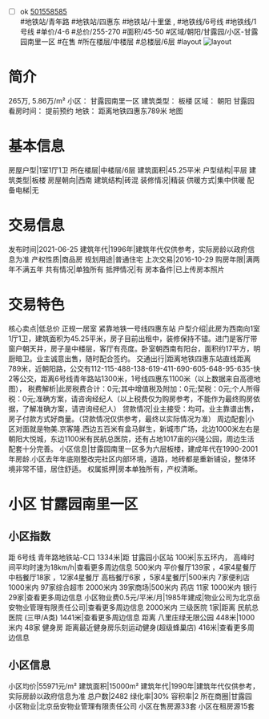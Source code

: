 - [ ] ok [501558585](https://bj.5i5j.com/ershoufang/501558585.html)  
 #地铁站/青年路 #地铁站/四惠东 #地铁站/十里堡 ,  #地铁线/6号线 #地铁线/1号线
#单价/4-6 #总价/255-270 #面积/45-50   #区域/朝阳/甘露园/小区-甘露园南里一区 #在售 #所在楼层/中楼层 #总楼层/6层 #layout 
![layout](http://image2a.5i5j.com/bdir/layout/292747.jpg_P5.jpg) 
# 简介 
 265万,  5.86万/m² 
小区： 甘露园南里一区
建筑类型： 板楼
区域： 朝阳 甘露园
看房时间： 提前预约
地铁： 距离地铁四惠东789米 地图
# 基本信息 
 房屋户型|1室1厅1卫
所在楼层|中楼层/6层
建筑面积|45.25平米
户型结构|平层
建筑类型|板楼
房屋朝向|西南
建筑结构|砖混
装修情况|精装
供暖方式|集中供暖
配备电梯|无
# 交易信息 
 发布时间|2021-06-25
建筑年代|1996年|建筑年代仅供参考，实际房龄以政府信息为准
产权性质|商品房
规划用途|普通住宅
上次交易|2016-10-29
购房年限|满两年不满五年
共有情况|单独所有
抵押情况|有
房本备件|已上传房本照片
# 交易特色 
 核心卖点|低总价 正规一居室 紧靠地铁一号线四惠东站
户型介绍|此房为西南向1室1厅1卫，建筑面积为45.25平米，房子目前出租中，装修保持不错。进门是客厅带窗户朝天井，房子是中楼层，客厅有亮度。卧室朝西南有阳台，面积约17平方，明厨暗卫。业主诚意出售，随时配合签约。
交通出行|距离地铁四惠东站直线距离789米，近朝阳路，公交有112-115-488-138-619-411-690-605-648-95-635-快2等公交，距离6号线青年路站1300米，1号线四惠东1100米（以上数据来自高德地图），
税费解析|此房税费合计：0元;其中增值税及附加：0元;契税：0元;个人所得税：0元;准确方案，请咨询经纪人（以上税费仅为购房参考，不能作为最终购房依据，了解准确方案，请咨询经纪人）
贷款情况|业主接受：均可。业主靠谱出售，房子付款方式好商量。（贷款情况仅供参考，最终以实际情况为准）
周边配套|小区对面就是物美.京客隆.西边五百米有盒马鲜生，新城市广场，北边1000米左右是朝阳大悦城，东边1100米有民航总医院，还有占地1017亩的兴隆公园，周边生活配套十分完善。
小区信息|甘露园南里一区多为六层板楼，建成年代在1990-2001年房龄.小区去年年底刚整改完社区内部环境，道路，地砖都是重新铺设，整体环境非常不错，居住舒适。
权属抵押|房本单独所有，产权清晰。
# 小区 甘露园南里一区
## 小区指数 
 距 6号线 青年路地铁站-C口 1334米|距 甘露园小区站 100米|东五环内， 高峰时间平均时速为18km/h|查看更多周边信息
500米内 平价餐厅139家 ，4家4星餐厅
中档餐厅18家 ，12家4星餐厅
高档餐厅6家 ，5家4星餐厅|500米内 7家便利店
1000米内 97家综合超市
2000米内 39家商场|500米内 药店 11家
1000米内 银行 29家|查看更多周边信息
小区物业费0.5元/平米/月|1985年建成|物业公司为北京岳安物业管理有限责任公司|查看更多周边信息
2000米内 三级医院 1家|距离 民航总医院 (三甲/A类) 1441米|查看更多周边信息
距离 八里庄绿无限公园 448米|1000米内 48家 健身房
距离最近健身房乐刻运动健身(超级蜂巢店) 416米|查看更多周边信息
## 小区信息 
 小区均价|55971元/m²
建筑面积|15000m²
建筑年代|1990年|建筑年代仅供参考，实际房龄以政府信息为准
总户数|2482
绿化率|30%
容积率|2
所在商圈|甘露园
小区物业|北京岳安物业管理有限责任公司
小区在售房源33套
小区在租房源15套
